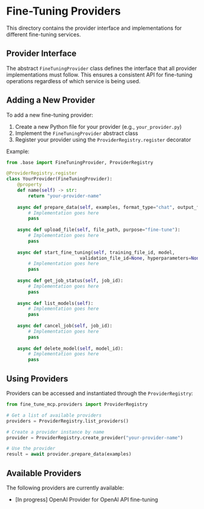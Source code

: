 # Fine-Tuning Providers

This directory contains the provider interface and implementations for different fine-tuning services.

## Provider Interface

The abstract `FineTuningProvider` class defines the interface that all provider implementations must follow. This ensures a consistent API for fine-tuning operations regardless of which service is being used.

## Adding a New Provider

To add a new fine-tuning provider:

1. Create a new Python file for your provider (e.g., `your_provider.py`)
2. Implement the `FineTuningProvider` abstract class
3. Register your provider using the `ProviderRegistry.register` decorator

Example:

```python
from .base import FineTuningProvider, ProviderRegistry

@ProviderRegistry.register
class YourProvider(FineTuningProvider):
    @property
    def name(self) -> str:
        return "your-provider-name"
    
    async def prepare_data(self, examples, format_type="chat", output_file=None):
        # Implementation goes here
        pass
    
    async def upload_file(self, file_path, purpose="fine-tune"):
        # Implementation goes here
        pass
    
    async def start_fine_tuning(self, training_file_id, model, 
                           validation_file_id=None, hyperparameters=None, suffix=None):
        # Implementation goes here
        pass
    
    async def get_job_status(self, job_id):
        # Implementation goes here
        pass
    
    async def list_models(self):
        # Implementation goes here
        pass
    
    async def cancel_job(self, job_id):
        # Implementation goes here
        pass
    
    async def delete_model(self, model_id):
        # Implementation goes here
        pass
```

## Using Providers

Providers can be accessed and instantiated through the `ProviderRegistry`:

```python
from fine_tune_mcp.providers import ProviderRegistry

# Get a list of available providers
providers = ProviderRegistry.list_providers()

# Create a provider instance by name
provider = ProviderRegistry.create_provider("your-provider-name")

# Use the provider
result = await provider.prepare_data(examples)
```

## Available Providers

The following providers are currently available:

- [In progress] OpenAI Provider for OpenAI API fine-tuning